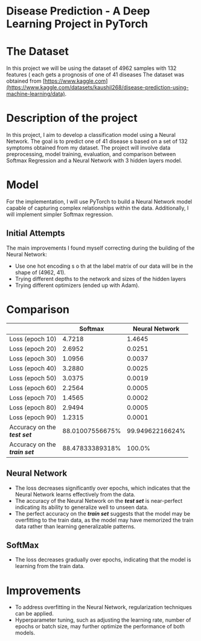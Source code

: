 # Disease Prediction - A Deep Learning Project in PyTorch

# The Dataset

In this project we will be using the dataset of 4962 samples with 132 features ( each gets a prognosis of one of 41
diseases The dataset was obtained
from [https://www.kaggle.com](https://www.kaggle.com/datasets/kaushil268/disease-prediction-using-machine-learning/data).

# Description of the project

In this project, I aim to develop a classification model using a Neural Network. The goal is to predict one of 41
disease s based on a set of 132 symptoms obtained from my dataset. The project will involve data preprocessing, model
training, evaluation, and comparison between Softmax Regression and a Neural Network with 3 hidden layers model.

# Model

For the implementation, I will use PyTorch to build a Neural Network model capable of capturing complex relationships
within the data. Additionally, I will implement simpler Softmax regression.

## Initial Attempts

The main improvements I found myself correcting during the building of the Neural Network:

* Use one hot encoding s o th at the label matrix of our data will be in the shape of (4962, 41).
* Trying different depths to the network and sizes of the hidden layers
* Trying different optimizers (ended up with Adam).

# Comparison

|                                      | Softmax         | Neural Network  |
|--------------------------------------|-----------------|-----------------|
| Loss (epoch 10)                      | 4.7218          | 1.4645          |
| Loss (epoch 20)                      | 2.6952          | 0.0251          |
| Loss (epoch 30)                      | 1.0956          | 0.0037          |
| Loss (epoch 40)                      | 3.2880          | 0.0025          |
| Loss (epoch 50)                      | 3.0375          | 0.0019          |
| Loss (epoch 60)                      | 2.2564          | 0.0005          |
| Loss (epoch 70)                      | 1.4565          | 0.0002          |
| Loss (epoch 80)                      | 2.9494          | 0.0005          |
| Loss (epoch 90)                      | 1.2315          | 0.0001          |
| Accuracy on the<br/> ***test set***  | 88.01007556675% | 99.94962216624% |
| Accuracy on the <br/>***train set*** | 88.47833389318% | 100.0%          |

## Neural Network

* The loss decreases significantly over epochs, which indicates that the Neural Network learns effectively from the
  data.
* The accuracy of the Neural Network on the ***test set*** is near-perfect indicating its ability to generalize well to
  unseen
  data.
* The perfect accuracy on the ***train set*** suggests that the model may be overfitting to the train data, as the
  model
  may have memorized the train data rather than learning generalizable patterns.

## SoftMax

* The loss decreases gradually over epochs, indicating that the model is learning from the train data.

# Improvements

* To address overfitting in the Neural Network, regularization techniques can be applied.
* Hyperparameter tuning, such as adjusting the learning rate, number of epochs or batch size, may further optimize the
  performance of both models.
